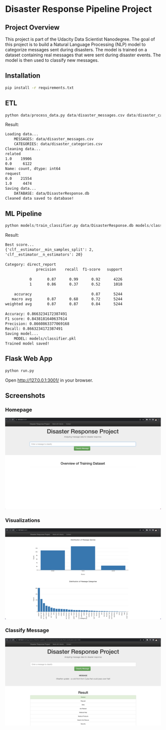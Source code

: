 # Disaster Response Pipeline Project

## Project Overview
This project is part of the Udacity Data Scientist Nanodegree. The goal of this project is to build a Natural Language Processing (NLP) model to categorize messages sent during disasters. The model is trained on a dataset containing real messages that were sent during disaster events. The model is then used to classify new messages.

## Installation
```bash
pip install -r requirements.txt
```

## ETL
```python
python data/process_data.py data/disaster_messages.csv data/disaster_categories.csv data/DisasterResponse.db
```

Result:
```
Loading data...
    MESSAGES: data/disaster_messages.csv
    CATEGORIES: data/disaster_categories.csv
Cleaning data...
related
1.0    19906
0.0     6122
Name: count, dtype: int64
request
0.0    21554
1.0     4474
Saving data...
    DATABASE: data/DisasterResponse.db
Cleaned data saved to database!
```

## ML Pipeline
```python
python models/train_classifier.py data/DisasterResponse.db models/classifier.pkl
```

Result:
```
Best score...
{'clf__estimator__min_samples_split': 2, 'clf__estimator__n_estimators': 20}

Category: direct_report
              precision    recall  f1-score   support

           0       0.87      0.99      0.92      4226
           1       0.86      0.37      0.52      1018

    accuracy                           0.87      5244
   macro avg       0.87      0.68      0.72      5244
weighted avg       0.87      0.87      0.84      5244

Accuracy: 0.8663234172387491
F1 score: 0.8438181640637614
Precision: 0.8660863377069168
Recall: 0.8663234172387491
Saving model...
    MODEL: models/classifier.pkl
Trained model saved!
```

## Flask Web App
```python
python run.py
```

Open http://127.0.0.1:3001/ in your browser.

## Screenshots
### Homepage
![homepage](images/homepage.png)

### Visualizations
![visulize](images/visualize.png)

### Classify Message
![inference](images/inference.png)
